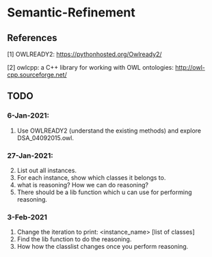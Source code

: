 # Semantic-Refinement



## References

[1] OWLREADY2: https://pythonhosted.org/Owlready2/

[2] owlcpp: a C++ library for working with OWL ontologies: http://owl-cpp.sourceforge.net/

## TODO

### 6-Jan-2021: 
1. Use OWLREADY2 (understand the existing methods) and explore DSA_04092015.owl.

### 27-Jan-2021:
2. List out all instances.
3. For each instance, show which classes it belongs to.
4. what is reasoning? How we can do reasoning?
5. There should be a lib function which u can use for performing reasoning.

### 3-Feb-2021
1. Change the iteration to print: <instance_name> [list of classes]
2. Find the lib function to do the reasoning.
3. How how the classlist changes once you perform reasoning.

